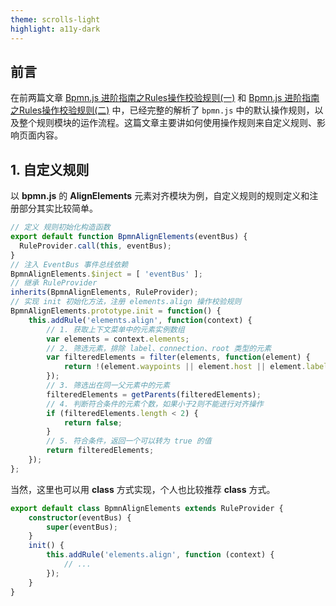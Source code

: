 ```yaml
---
theme: scrolls-light
highlight: a11y-dark
---
```


## 前言

在前两篇文章 [Bpmn.js 进阶指南之Rules操作校验规则(一)](https://juejin.cn/post/7126184218375225375) 和 [Bpmn.js 进阶指南之Rules操作校验规则(二)](https://juejin.cn/post/7126790247492354055) 中，已经完整的解析了 `bpmn.js` 中的默认操作规则，以及整个规则模块的运作流程。这篇文章主要讲如何使用操作规则来自定义规则、影响页面内容。

## 1. 自定义规则

以 **bpmn.js** 的 **AlignElements** 元素对齐模块为例，自定义规则的规则定义和注册部分其实比较简单。

```typescript
// 定义 规则初始化构造函数
export default function BpmnAlignElements(eventBus) {
  RuleProvider.call(this, eventBus);
}
// 注入 EventBus 事件总线依赖
BpmnAlignElements.$inject = [ 'eventBus' ];
// 继承 RuleProvider
inherits(BpmnAlignElements, RuleProvider);
// 实现 init 初始化方法，注册 elements.align 操作校验规则
BpmnAlignElements.prototype.init = function() {
    this.addRule('elements.align', function(context) {
        // 1. 获取上下文菜单中的元素实例数组
        var elements = context.elements;
        // 2. 筛选元素，排除 label、connection、root 类型的元素
        var filteredElements = filter(elements, function(element) {
            return !(element.waypoints || element.host || element.labelTarget);
        });
        // 3. 筛选出在同一父元素中的元素
        filteredElements = getParents(filteredElements);
        // 4. 判断符合条件的元素个数，如果小于2则不能进行对齐操作
        if (filteredElements.length < 2) {
            return false;
        }
        // 5. 符合条件，返回一个可以转为 true 的值
        return filteredElements;
    });
};
```

当然，这里也可以用 **class** 方式实现，个人也比较推荐 **class** 方式。

```typescript
export default class BpmnAlignElements extends RuleProvider {
    constructor(eventBus) {
        super(eventBus);
    }
    init() {
        this.addRule('elements.align', function (context) {
            // ...
        });
    }
}
```